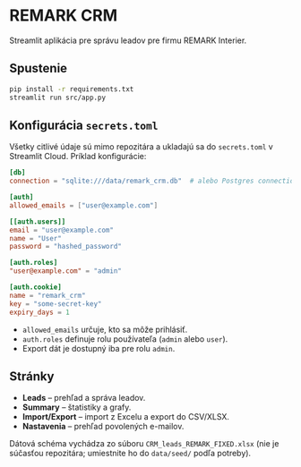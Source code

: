 # REMARK CRM

Streamlit aplikácia pre správu leadov pre firmu REMARK Interier.

## Spustenie

```bash
pip install -r requirements.txt
streamlit run src/app.py
```

## Konfigurácia `secrets.toml`
Všetky citlivé údaje sú mimo repozitára a ukladajú sa do `secrets.toml` v Streamlit Cloud.
Príklad konfigurácie:

```toml
[db]
connection = "sqlite:///data/remark_crm.db"  # alebo Postgres connection string

[auth]
allowed_emails = ["user@example.com"]

[[auth.users]]
email = "user@example.com"
name = "User"
password = "hashed_password"

[auth.roles]
"user@example.com" = "admin"

[auth.cookie]
name = "remark_crm"
key = "some-secret-key"
expiry_days = 1
```

- `allowed_emails` určuje, kto sa môže prihlásiť.
- `auth.roles` definuje rolu používateľa (`admin` alebo `user`).
- Export dát je dostupný iba pre rolu `admin`.

## Stránky
- **Leads** – prehľad a správa leadov.
- **Summary** – štatistiky a grafy.
- **Import/Export** – import z Excelu a export do CSV/XLSX.
- **Nastavenia** – prehľad povolených e-mailov.

Dátová schéma vychádza zo súboru `CRM_leads_REMARK_FIXED.xlsx` (nie je súčasťou repozitára; umiestnite ho do `data/seed/` podľa potreby).
